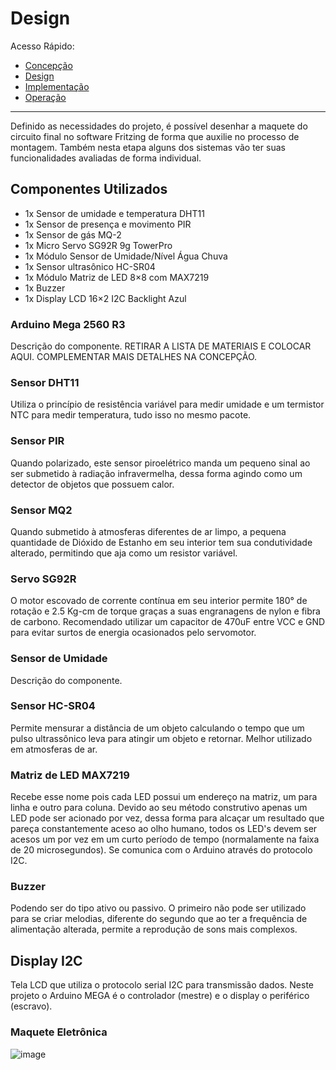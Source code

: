 # Design

Acesso Rápido:

* [Concepção](https://github.com/Aquinom/Projeto-Integrador-2/blob/main/Concep%C3%A7%C3%A3o.md)
* [Design](https://github.com/Aquinom/Projeto-Integrador-2/blob/main/Design.md)
* [Implementação](https://github.com/Aquinom/Projeto-Integrador-2/blob/main/Implementa%C3%A7%C3%A3o.md)
* [Operação](https://github.com/Aquinom/Projeto-Integrador-2/blob/main/Opera%C3%A7%C3%A3o.md)

---

Definido as necessidades do projeto, é possível desenhar a maquete do circuito final no software Fritzing de forma que auxilie no processo de montagem. Também nesta etapa alguns dos sistemas vão ter suas funcionalidades avaliadas de forma individual. 

## Componentes Utilizados

* 1x Sensor de umidade e temperatura DHT11
* 1x Sensor de presença e movimento PIR
* 1x Sensor de gás MQ-2
* 1x Micro Servo SG92R 9g TowerPro
* 1x  Módulo Sensor de Umidade/Nível Água Chuva
* 1x Sensor ultrasônico HC-SR04
* 1x Módulo Matriz de LED 8×8 com MAX7219
* 1x Buzzer
* 1x Display LCD 16×2 I2C Backlight Azul

### Arduino Mega 2560 R3 

Descrição do componente. RETIRAR A LISTA DE MATERIAIS E COLOCAR AQUI. COMPLEMENTAR MAIS DETALHES NA CONCEPÇÃO.

### Sensor DHT11

Utiliza o princípio de resistência variável para medir umidade e um termistor NTC para medir temperatura, tudo isso no mesmo pacote. 

### Sensor PIR

Quando polarizado, este sensor piroelétrico manda um pequeno sinal ao ser submetido à radiação infravermelha, dessa forma agindo como um detector de objetos que possuem calor.

### Sensor MQ2

Quando submetido à atmosferas diferentes de ar limpo, a pequena quantidade de Dióxido de Estanho em seu interior tem sua condutividade alterado, permitindo que aja como um resistor variável.

### Servo SG92R

O motor escovado de corrente contínua em seu interior permite 180° de rotação e 2.5 Kg-cm de torque graças a suas engranagens de nylon e fibra de carbono. Recomendado utilizar um capacitor de 470uF entre VCC e GND para evitar surtos de energia ocasionados pelo servomotor.

### Sensor de Umidade

Descrição do componente.

### Sensor HC-SR04

Permite mensurar a distância de um objeto calculando o tempo que um pulso ultrassônico leva para atingir um objeto e retornar. Melhor utilizado em atmosferas de ar.

### Matriz de LED MAX7219

Recebe esse nome pois cada LED possui um endereço na matriz, um para linha e outro para coluna. Devido ao seu método construtivo apenas um LED pode ser acionado por vez, dessa forma para alcaçar um resultado que pareça constantemente aceso ao olho humano, todos os LED's devem ser acesos um por vez em um curto período de tempo (normalamente na faixa de 20 microsegundos). Se comunica com o Arduino através do protocolo I2C.

### Buzzer

Podendo ser do tipo ativo ou passivo. O primeiro não pode ser utilizado para se criar melodias, diferente do segundo que ao ter a frequência de alimentação alterada, permite a reprodução de sons mais complexos.

## Display I2C

Tela LCD que utiliza o protocolo serial I2C para transmissão dados. Neste projeto o Arduino MEGA é o controlador (mestre) e o display o periférico (escravo).

### Maquete Eletrônica

![image](https://user-images.githubusercontent.com/92688963/145125054-17db91c0-5587-447f-8d66-fe37137208cd.png)


